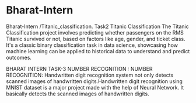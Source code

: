 # Bharat-Intern
Bharat-Intern /Titanic_classification.
Task2 Titanic Classification
The Titanic Classification project involves predicting whether passengers on the RMS Titanic survived or not, based on factors like age, gender, and ticket class. It's a classic binary classification task in data science, showcasing how machine learning can be applied to historical data to understand and predict outcomes.

 BHARAT INTERN TASK-3 NUMBER RECOGNITION :
 NUMBER RECOGNITION: Handwritten digit recognition system not only detects scanned images of handwritten digits.Handwritten digit recognition using MNIST dataset is a major project made with the help of Neural Network. It basically detects the scanned images of handwritten digits.
